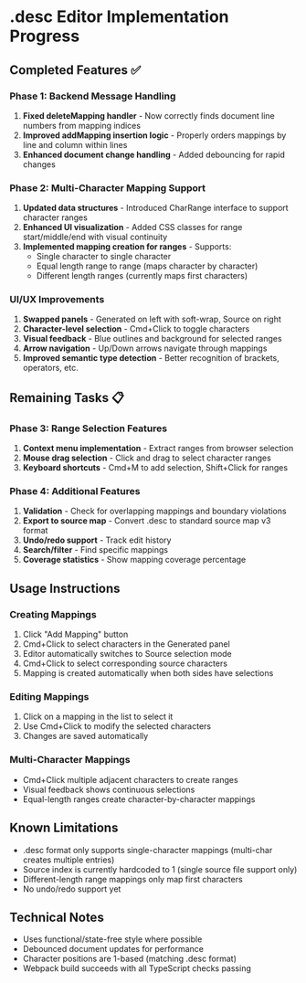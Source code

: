 # .desc Editor Implementation Progress

## Completed Features ✅

### Phase 1: Backend Message Handling
1. **Fixed deleteMapping handler** - Now correctly finds document line numbers from mapping indices
2. **Improved addMapping insertion logic** - Properly orders mappings by line and column within lines
3. **Enhanced document change handling** - Added debouncing for rapid changes

### Phase 2: Multi-Character Mapping Support
1. **Updated data structures** - Introduced CharRange interface to support character ranges
2. **Enhanced UI visualization** - Added CSS classes for range start/middle/end with visual continuity
3. **Implemented mapping creation for ranges** - Supports:
   - Single character to single character
   - Equal length range to range (maps character by character)
   - Different length ranges (currently maps first characters)

### UI/UX Improvements
1. **Swapped panels** - Generated on left with soft-wrap, Source on right
2. **Character-level selection** - Cmd+Click to toggle characters
3. **Visual feedback** - Blue outlines and background for selected ranges
4. **Arrow navigation** - Up/Down arrows navigate through mappings
5. **Improved semantic type detection** - Better recognition of brackets, operators, etc.

## Remaining Tasks 📋

### Phase 3: Range Selection Features
1. **Context menu implementation** - Extract ranges from browser selection
2. **Mouse drag selection** - Click and drag to select character ranges
3. **Keyboard shortcuts** - Cmd+M to add selection, Shift+Click for ranges

### Phase 4: Additional Features
1. **Validation** - Check for overlapping mappings and boundary violations
2. **Export to source map** - Convert .desc to standard source map v3 format
3. **Undo/redo support** - Track edit history
4. **Search/filter** - Find specific mappings
5. **Coverage statistics** - Show mapping coverage percentage

## Usage Instructions

### Creating Mappings
1. Click "Add Mapping" button
2. Cmd+Click to select characters in the Generated panel
3. Editor automatically switches to Source selection mode
4. Cmd+Click to select corresponding source characters
5. Mapping is created automatically when both sides have selections

### Editing Mappings
1. Click on a mapping in the list to select it
2. Use Cmd+Click to modify the selected characters
3. Changes are saved automatically

### Multi-Character Mappings
- Cmd+Click multiple adjacent characters to create ranges
- Visual feedback shows continuous selections
- Equal-length ranges create character-by-character mappings

## Known Limitations
- .desc format only supports single-character mappings (multi-char creates multiple entries)
- Source index is currently hardcoded to 1 (single source file support only)
- Different-length range mappings only map first characters
- No undo/redo support yet

## Technical Notes
- Uses functional/state-free style where possible
- Debounced document updates for performance
- Character positions are 1-based (matching .desc format)
- Webpack build succeeds with all TypeScript checks passing